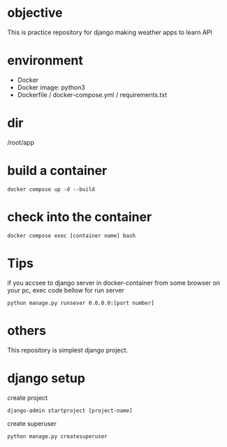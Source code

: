 # objective
This is practice repository for django making weather apps to learn API

# environment

- Docker	
- Docker image: python3
- Dockerfile / docker-compose.yml / requirements.txt

# dir

/root/app

# build a container

```
docker compose up -d --build
```

# check into the container

```
docker compose exec [container name] bash
```

# Tips

if you accsee to django server in docker-container from some browser on your pc,
exec code bellow for run server

```
python manage.py runsever 0.0.0.0:[port number]
```

# others
This repository is simplest django project.

# django setup

create project

```
django-admin startproject [project-name]
```


create superuser

```
python manage.py createsuperuser
```



